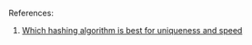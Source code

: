 References:

1. [Which hashing algorithm is best for uniqueness and speed](http://programmers.stackexchange.com/questions/49550/which-hashing-algorithm-is-best-for-uniqueness-and-speed)
